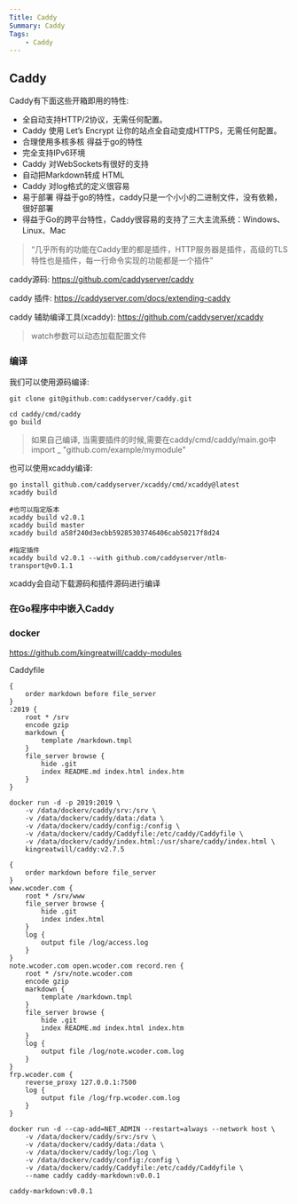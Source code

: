 ```yaml
---
Title: Caddy
Summary: Caddy
Tags:
    - Caddy
---
```


## Caddy

Caddy有下面这些开箱即用的特性:

- 全自动支持HTTP/2协议，无需任何配置。
- Caddy 使用 Let’s Encrypt 让你的站点全自动变成HTTPS，无需任何配置。
- 合理使用多核多核 得益于go的特性
- 完全支持IPv6环境
- Caddy 对WebSockets有很好的支持
- 自动把Markdown转成 HTML
- Caddy 对log格式的定义很容易
- 易于部署 得益于go的特性，caddy只是一个小小的二进制文件，没有依赖，很好部署
- 得益于Go的跨平台特性，Caddy很容易的支持了三大主流系统：Windows、 Linux、Mac

> “几乎所有的功能在Caddy里的都是插件，HTTP服务器是插件，高级的TLS特性也是插件，每一行命令实现的功能都是一个插件”

caddy源码: https://github.com/caddyserver/caddy

caddy 插件: https://caddyserver.com/docs/extending-caddy

caddy 辅助编译工具(xcaddy): https://github.com/caddyserver/xcaddy

> watch参数可以动态加载配置文件

### 编译

我们可以使用源码编译:
```
git clone git@github.com:caddyserver/caddy.git

cd caddy/cmd/caddy
go build
```
> 如果自己编译, 当需要插件的时候,需要在caddy/cmd/caddy/main.go中import _ "github.com/example/mymodule"

也可以使用xcaddy编译:
```
go install github.com/caddyserver/xcaddy/cmd/xcaddy@latest
xcaddy build

#也可以指定版本
xcaddy build v2.0.1
xcaddy build master
xcaddy build a58f240d3ecbb59285303746406cab50217f8d24

#指定插件
xcaddy build v2.0.1 --with github.com/caddyserver/ntlm-transport@v0.1.1
```
xcaddy会自动下载源码和插件源码进行编译



### 在Go程序中中嵌入Caddy


### docker
https://github.com/kingreatwill/caddy-modules

Caddyfile
```
{
    order markdown before file_server
}
:2019 {
    root * /srv
    encode gzip
    markdown {
        template /markdown.tmpl
    }
    file_server browse {
        hide .git
        index README.md index.html index.htm
    }
}
```

```
docker run -d -p 2019:2019 \
    -v /data/dockerv/caddy/srv:/srv \
    -v /data/dockerv/caddy/data:/data \
    -v /data/dockerv/caddy/config:/config \
    -v /data/dockerv/caddy/Caddyfile:/etc/caddy/Caddyfile \
    -v /data/dockerv/caddy/index.html:/usr/share/caddy/index.html \
    kingreatwill/caddy:v2.7.5
```

```
{
    order markdown before file_server
}
www.wcoder.com {
    root * /srv/www
    file_server browse {
        hide .git
        index index.html
    }
    log {
        output file /log/access.log
    }
}
note.wcoder.com open.wcoder.com record.ren {
    root * /srv/note.wcoder.com
    encode gzip
    markdown {
        template /markdown.tmpl
    }
    file_server browse {
        hide .git
        index README.md index.html index.htm
    }
    log {
        output file /log/note.wcoder.com.log
    }
}
frp.wcoder.com {
    reverse_proxy 127.0.0.1:7500
    log {
        output file /log/frp.wcoder.com.log
    }
}

docker run -d --cap-add=NET_ADMIN --restart=always --network host \
    -v /data/dockerv/caddy/srv:/srv \
    -v /data/dockerv/caddy/data:/data \
    -v /data/dockerv/caddy/log:/log \
    -v /data/dockerv/caddy/config:/config \
    -v /data/dockerv/caddy/Caddyfile:/etc/caddy/Caddyfile \
    --name caddy caddy-markdown:v0.0.1

caddy-markdown:v0.0.1
```